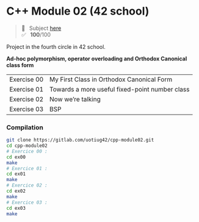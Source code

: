 # C++ Module 02 (42 school)
> 📑 &ensp;Subject [here](/subject/subject_cpp_module_02.pdf) <br />
✅ &ensp;**100**/100

Project in the fourth circle in 42 school.

**Ad-hoc polymorphism, operator overloading and Orthodox Canonical class form**

<table>
<tr><td>Exercise 00</td><td>My First Class in Orthodox Canonical Form</td></tr>
<tr><td>Exercise 01</td><td>Towards a more useful fixed-point number class</td></tr>
<tr><td>Exercise 02</td><td>Now we’re talking</td></tr>
<tr><td>Exercise 03</td><td>BSP</td></tr>
</table>

### Compilation
```bash
git clone https://gitlab.com/uotiug42/cpp-module02.git
cd cpp-module02
# Exercice 00 :
cd ex00
make
# Exercice 01 :
cd ex01
make
# Exercice 02 :
cd ex02
make
# Exercice 03 :
cd ex03
make
```

